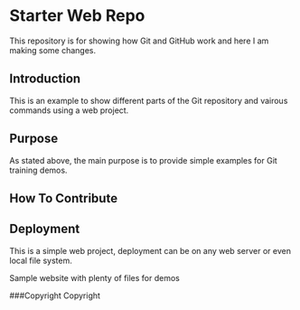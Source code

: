 # Starter Web Repo

This repository is for showing how Git and GitHub work and here I am making some changes.

## Introduction
This is an example to show different parts of the Git repository and vairous commands using a web project.

## Purpose
As stated above, the main purpose is to provide simple examples for Git training demos.

## How To Contribute

## Deployment
This is a simple web project, deployment can be on any web server or even local file system.

Sample website with plenty of files for demos

###Copyright
Copyright